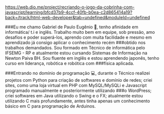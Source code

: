 <https://web.dio.me/project/recriando-o-jogo-da-cobrinha-com-javascript/learning/bfcd37b9-4ccf-40fb-b0ea-c2d865414a19?back=/track/html-web-developer&tab=undefined&moduleId=undefined>

###Eu me chamo Gabriel de Paulo Eugênio :wave:, tenho afinidade em informática/ t.i e inglês. Trabalho muito bem em equipe, sob pressão, amo desafios e poder superá-los, aprendo com muita facilidade e mesmo em aprendizado já consigo aplicar o conhecimento recém ###obtido nos trabalhos demandados. Sou formado em Técnico de informática pelo IFSEMG - RP e atualmente estou cursando Sistemas de Informação na Newton Paiva BH. Sou fluente em inglês e estou aprendendo japonês, tenho curso em liderança, robótica e robótica com ###física aplicada.

###Entrando no domínio de programação :computer:, durante o Técnico realizei projetos com Python para criação de softwares e domínio de redes; criei sites, como uma loja virtual em PHP com MySQL/MySQLi e Javascript programado manualmente e posteriormente utilizando ###o WordPress; criei softwares em Java utilizando o Swing e o FX; atualmente estou utilizando C mais profundamente, antes tinha apenas um conhecimento básico em C para programação de Arduinos.

<!--
**Deweed/Deweed** is a ✨ _special_ ✨ repository because its `README.md` (this file) appears on your GitHub profile.

Here are some ideas to get you started:

- 🔭 I’m currently working on ...
- 🌱 I’m currently learning ...
- 👯 I’m looking to collaborate on ...
- 🤔 I’m looking for help with ...
- 💬 Ask me about ...
- 📫 How to reach me: ...
- 😄 Pronouns: ...
- ⚡ Fun fact: ...
-->
